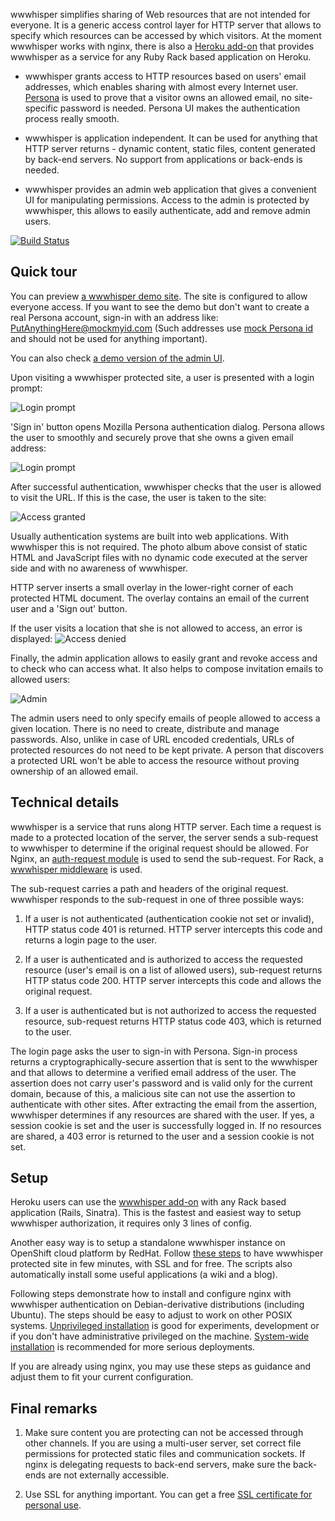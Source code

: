wwwhisper simplifies sharing of Web resources that are not intended
for everyone. It is a generic access control layer for HTTP server
that allows to specify which resources can be accessed by which
visitors. At the moment wwwhisper works with nginx, there is also a
[Heroku add-on](https://addons.heroku.com/wwwhisper) that provides
wwwhisper as a service for any Ruby Rack based application on Heroku.

* wwwhisper grants access to HTTP resources based on users' email
  addresses, which enables sharing with almost every Internet user.
  [Persona](http://persona.org) is used to prove that a visitor owns
  an allowed email, no site-specific password is needed. Persona UI
  makes the authentication process really smooth.

* wwwhisper is application independent. It can be used for anything
  that HTTP server returns - dynamic content, static files, content
  generated by back-end servers. No support from applications or
  back-ends is needed.

* wwwhisper provides an admin web application that gives a convenient
  UI for manipulating permissions. Access to the admin is protected by
  wwwhisper, this allows to easily authenticate, add and remove admin
  users.

[![Build Status](https://travis-ci.org/wrr/wwwhisper.png?branch=master)](https://travis-ci.org/wrr/wwwhisper)

Quick tour
-----------

You can preview [a wwwhisper demo
site](https://io-mixedbit.rhcloud.com/wiki). The site is configured to
allow everyone access. If you want to see the demo but don't want to
create a real Persona account, sign-in with an address like:
PutAnythingHere@mockmyid.com (Such addresses use [mock Persona
id](https://mockmyid.com/) and should not be used for anything important).

You can also check [a demo version of the admin
UI](http://mixedbit.org/admin/).

Upon visiting a wwwhisper protected site, a user is presented with a
login prompt:

![Login prompt](https://raw.github.com/wrr/www/master/mixedbit.org/wwwhisper_screens/login_required.png)

'Sign in' button opens Mozilla Persona authentication dialog. Persona
allows the user to smoothly and securely prove that she owns a
given email address:

![Login prompt](https://raw.github.com/wrr/www/master/mixedbit.org/wwwhisper_screens/persona_dialog.png)

After successful authentication, wwwhisper checks that the user is
allowed to visit the URL. If this is the case, the user is taken
to the site:

![Access granted](https://raw.github.com/wrr/www/master/mixedbit.org/wwwhisper_screens/access_granted.png)

Usually authentication systems are built into web applications. With
wwwhisper this is not required. The photo album above consist of
static HTML and JavaScript files with no dynamic code executed at the
server side and with no awareness of wwwhisper.

HTTP server inserts a small overlay in the lower-right corner of each
protected HTML document. The overlay contains an email of the current
user and a 'Sign out' button.

If the user visits a location that she is not allowed to access, an
error is displayed:
![Access denied](https://raw.github.com/wrr/www/master/mixedbit.org/wwwhisper_screens/access_denied.png)

Finally, the admin application allows to easily grant and revoke
access and to check who can access what. It also helps to compose
invitation emails to allowed users:

![Admin](https://raw.github.com/wrr/www/master/mixedbit.org/wwwhisper_screens/admin.png)

The admin users need to only specify emails of people allowed to
access a given location. There is no need to create, distribute and
manage passwords. Also, unlike in case of URL encoded credentials,
URLs of protected resources do not need to be kept private. A person
that discovers a protected URL won't be able to access the resource
without proving ownership of an allowed email.

Technical details
-----------------

wwwhisper is a service that runs along HTTP server. Each time a
request is made to a protected location of the server, the server
sends a sub-request to wwwhisper to determine if the original request
should be allowed. For Nginx, an [auth-request
module](https://github.com/perusio/nginx-auth-request-module) is used
to send the sub-request. For Rack, a [wwwhisper
middleware](https://github.com/wrr/rack-wwwhisper) is used.

The sub-request carries a path and headers of the original request.
wwwhisper responds to the sub-request in one of three possible ways:

1. If a user is not authenticated (authentication cookie not set or
   invalid), HTTP status code 401 is returned. HTTP server intercepts
   this code and returns a login page to the user.

2. If a user is authenticated and is authorized to access the
   requested resource (user's email is on a list of allowed users),
   sub-request returns HTTP status code 200. HTTP server intercepts
   this code and allows the original request.

3. If a user is authenticated but is not authorized to access the
   requested resource, sub-request returns HTTP status code 403, which
   is returned to the user.

The login page asks the user to sign-in with Persona. Sign-in process
returns a cryptographically-secure assertion that is sent to the
wwwhisper and that allows to determine a verified email address of the
user. The assertion does not carry user's password and is valid only
for the current domain, because of this, a malicious site can not use
the assertion to authenticate with other sites. After extracting the
email from the assertion, wwwhisper determines if any resources are
shared with the user. If yes, a session cookie is set and the user is
successfully logged in. If no resources are shared, a 403 error is
returned to the user and a session cookie is not set.

Setup
-----

Heroku users can use the [wwwhisper
add-on](https://addons.heroku.com/wwwhisper) with any Rack based
application (Rails, Sinatra). This is the fastest and easiest way to
setup wwwhisper authorization, it requires only 3 lines of config.

Another easy way is to setup a standalone wwwhisper instance on
OpenShift cloud platform by RedHat. Follow [these
steps](https://github.com/wrr/wwwhisper-openshift) to have wwwhisper
protected site in few minutes, with SSL and for free. The scripts also
automatically install some useful applications (a wiki and a blog).

Following steps demonstrate how to install and configure nginx with
wwwhisper authentication on Debian-derivative distributions (including
Ubuntu). The steps should be easy to adjust to work on other POSIX
systems. [Unprivileged
installation](https://github.com/wrr/wwwhisper/blob/master/doc/unprivileged_install.md)
is good for experiments, development or if you don't have
administrative privileged on the machine. [System-wide
installation](https://github.com/wrr/wwwhisper/blob/master/doc/system_wide_install.md)
is recommended for more serious deployments.

If you are already using nginx, you may use these steps as guidance
and adjust them to fit your current configuration.

Final remarks
-----------------

1. Make sure content you are protecting can not be accessed through
other channels. If you are using a multi-user server, set
correct file permissions for protected static files and
communication sockets. If nginx is delegating requests to back-end
servers, make sure the back-ends are not externally accessible.

2. Use SSL for anything important. You can get a free [SSL certificate
   for personal use](https://cert.startcom.org/).